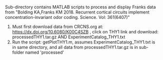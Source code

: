 Sub-directory contains MATLAB scripts to process and display Franks data from 
"Bolding KA,Franks KM 2018. Recurrent cortical circuits implement concentration-invariant odor coding. Science. Vol: 361(6407)"

1) Must first download data from CRCNS.org at: https://dx.doi.org/10.6080/K00C4SZB , click on THY1 link and download: processedTHY1.tar.gz AND ExperimentCatalog_THY1.txt
2) Run the script: getPlotTHY1.m, assumes ExperimentCatalog_THY1.txt is in same directory, and all data from processedTHY1.tar.gz is in sub-folder named 'processed'
